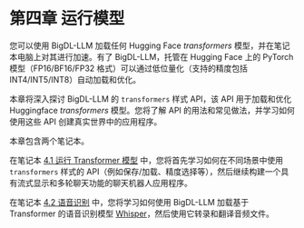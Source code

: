 # 第四章 运行模型

您可以使用 BigDL-LLM 加载任何 Hugging Face *transformers* 模型，并在笔记本电脑上对其进行加速。有了 BigDL-LLM，托管在 Hugging Face 上的 PyTorch 模型（FP16/BF16/FP32 格式）可以通过低位量化（支持的精度包括 INT4/INT5/INT8）自动加载和优化。

本章将深入探讨 BigDL-LLM 的 `transformers` 样式 API，该 API 用于加载和优化 Huggingface *transformers* 模型。您将了解 API 的用法和常见做法，并学习如何使用这些 API 创建真实世界中的应用程序。

本章包含两个笔记本。

在笔记本 [4.1 运行 Transformer 模型](./4_1_Run_Transformer_Models.ipynb) 中，您将首先学习如何在不同场景中使用 `transformers` 样式的 API（例如保存/加载、精度选择等），然后继续构建一个具有流式显示和多轮聊天功能的聊天机器人应用程序。

在笔记本 [4.2 语音识别](./4_2_Speech_Recognition.ipynb) 中，您将学习如何使用 BigDL-LLM 加载基于 Transformer 的语音识别模型 [Whisper](https://openai.com/research/whisper)，然后使用它转录和翻译音频文件。
